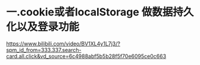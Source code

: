 # 一.cookie或者localStorage 做数据持久化以及登录功能
https://www.bilibili.com/video/BV1XL4y1L7j3/?spm_id_from=333.337.search-card.all.click&vd_source=6c4988abf5b5b28f5f70e6095ce0c663